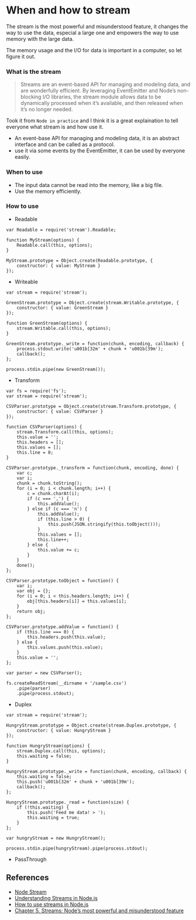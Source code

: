 # When and how to stream
The stream is the most powerful and misunderstood feature, it changes the way to use the data, especial a large one and empowers the way to use memory with the large data.

The memory usage and the I/O for data is important in a computer, so let figure it out.

### What is the stream
> Streams are an event-based API for managing and modeling data, and are wonderfully efficient. By leveraging EventEmitter and Node’s non-blocking I/O libraries,
the stream module allows data to be dynamically processed when it’s available, and
then released when it’s no longer needed.

Took it from `Node in practice` and I think it is a great explaination to tell everyone what stream is and how use it.

* An event-base API for managing and modeling data, it is an abstract interface and can be called as a protocol.
* use it via some events by the EventEmitter, it can be used by everyone easily.

### When to use
* The input data cannot be read into the memory, like a big file.
* Use the memory efficiently.

### How to use
* Readable

```
var Readable = require('stream').Readable;

function MyStream(options) {
    Readable.call(this, options);
}

MyStream.prototype = Object.create(Readable.prototype, {
    constructor: { value: MyStream }
});
```

* Writeable

```
var stream = require('stream');

GreenStream.prototype = Object.create(stream.Writable.prototype, {
    constructor: { value: GreenStream }
});

function GreenStream(options) {
    stream.Writable.call(this, options);
}

GreenStream.prototype._write = function(chunk, encoding, callback) {
    process.stdout.write('u001b[32m' + chunk + 'u001b[39m');
    callback();
};

process.stdin.pipe(new GreenStream());
```

* Transform

```
var fs = require('fs');
var stream = require('stream');

CSVParser.prototype = Object.create(stream.Transform.prototype, {
    constructor: { value: CSVParser }
});

function CSVParser(options) {
    stream.Transform.call(this, options);
    this.value = '';
    this.headers = [];
    this.values = [];
    this.line = 0;
}

CSVParser.prototype._transform = function(chunk, encoding, done) {
    var c;
    var i;
    chunk = chunk.toString();
    for (i = 0; i < chunk.length; i++) {
        c = chunk.charAt(i);
        if (c === ',') {
            this.addValue();
        } else if (c === 'n') {
            this.addValue();
            if (this.line > 0) {
                this.push(JSON.stringify(this.toObject()));
            }
            this.values = [];
            this.line++;
        } else {
            this.value += c;
        }
    }
    done();
};

CSVParser.prototype.toObject = function() {
    var i;
    var obj = {};
    for (i = 0; i < this.headers.length; i++) {
        obj[this.headers[i]] = this.values[i];
    }
    return obj;
};

CSVParser.prototype.addValue = function() {
    if (this.line === 0) {
        this.headers.push(this.value);
    } else {
        this.values.push(this.value);
    }
    this.value = '';
};

var parser = new CSVParser();

fs.createReadStream(__dirname + '/sample.csv')
    .pipe(parser)
    .pipe(process.stdout);
```

* Duplex

```
var stream = require('stream');

HungryStream.prototype = Object.create(stream.Duplex.prototype, {
    constructor: { value: HungryStream }
});

function HungryStream(options) {
    stream.Duplex.call(this, options);
    this.waiting = false;
}

HungryStream.prototype._write = function(chunk, encoding, callback) {
    this.waiting = false;
    this.push('u001b[32m' + chunk + 'u001b[39m');
    callback();
};

HungryStream.prototype._read = function(size) {
    if (!this.waiting) {
        this.push('Feed me data! > ');
        this.waiting = true;
    }
};

var hungryStream = new HungryStream();

process.stdin.pipe(hungryStream).pipe(process.stdout);
```

* PassThrough

## References
* [Node Stream](https://nodejs.org/api/stream.html)
* [Understanding Streams in Node.js](https://nodesource.com/blog/understanding-streams-in-nodejs/)
* [How to use streams in Node.js](https://fauna.com/blog/how-to-use-node-js-streams)
* [Chapter 5. Streams: Node’s most powerful and misunderstood feature](https://livebook.manning.com/book/node-js-in-practice/chapter-5/128)
